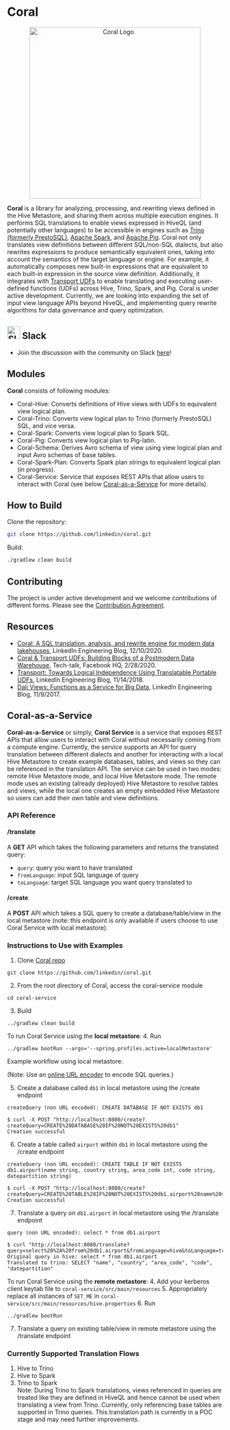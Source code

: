 # Coral

<p align="center">
 <img src="docs/coral-logo.png" width="400" title="Coral Logo">
</p>

**Coral** is a library for analyzing, processing, and rewriting views defined in the Hive Metastore, and sharing them
across multiple execution engines. It performs SQL translations to enable views expressed in HiveQL (and potentially
other languages) to be accessible in engines such as [Trino (formerly PrestoSQL)](https://trino.io/),
[Apache Spark](https://spark.apache.org/), and [Apache Pig](https://pig.apache.org/).
Coral not only translates view definitions between different SQL/non-SQL dialects, but also rewrites expressions to
produce semantically equivalent ones, taking into account the semantics of the target language or engine.
For example, it automatically composes new built-in expressions that are equivalent to each built-in expression in the
source view definition. Additionally, it integrates with [Transport UDFs](https://github.com/linkedin/transport)
to enable translating and executing user-defined functions (UDFs) across Hive, Trino, Spark, and Pig. Coral is under
active development. Currently, we are looking into expanding the set of input view language APIs beyond HiveQL,
and implementing query rewrite algorithms for data governance and query optimization.

## <img src="https://user-images.githubusercontent.com/10084105/141652009-eeacfab4-0e7b-4320-9379-6c3f8641fcf1.png" width="30" title="Slack Logo"> Slack

- Join the discussion with the community on Slack [here](https://join.slack.com/t/coral-sql/shared_invite/zt-s8te92up-qU5PSG~spK33ovPPL5v96A)!

## Modules

**Coral** consists of following modules:

- Coral-Hive: Converts definitions of Hive views with UDFs to equivalent view logical plan.
- Coral-Trino: Converts view logical plan to Trino (formerly PrestoSQL) SQL, and vice versa.
- Coral-Spark: Converts view logical plan to Spark SQL.
- Coral-Pig: Converts view logical plan to Pig-latin.
- Coral-Schema: Derives Avro schema of view using view logical plan and input Avro schemas of base tables.
- Coral-Spark-Plan: Converts Spark plan strings to equivalent logical plan (in progress).
- Coral-Service: Service that exposes REST APIs that allow users to interact with Coral (see below [Coral-as-a-Service](##Coral-as-a-Service) for more details).

## How to Build

Clone the repository:

```bash
git clone https://github.com/linkedin/coral.git
```

Build:

```bash
./gradlew clean build
```

## Contributing

The project is under active development and we welcome contributions of different forms.
Please see the [Contribution Agreement](CONTRIBUTING.md).

## Resources

- [Coral: A SQL translation, analysis, and rewrite engine for modern data lakehouses](https://engineering.linkedin.com/blog/2020/coral), LinkedIn Engineering Blog, 12/10/2020.
- [Coral & Transport UDFs: Building Blocks of a Postmodern Data Warehouse](https://www.slideshare.net/walaa_eldin_moustafa/coral-transport-udfs-building-blocks-of-a-postmodern-data-warehouse-229545076), Tech-talk, Facebook HQ, 2/28/2020.
- [Transport: Towards Logical Independence Using Translatable Portable UDFs](https://engineering.linkedin.com/blog/2018/11/using-translatable-portable-UDFs), LinkedIn Engineering Blog, 11/14/2018.
- [Dali Views: Functions as a Service for Big Data](https://engineering.linkedin.com/blog/2017/11/dali-views--functions-as-a-service-for-big-data), LinkedIn Engineering Blog, 11/9/2017.


## Coral-as-a-Service

**Coral-as-a-Service** or simply, **Coral Service** is a service that exposes REST APIs that allow users to interact with Coral without necessarily coming from a compute engine. Currently, the service supports an API for query translation between different dialects and another for interacting with a local Hive Metastore to create example databases, tables, and views so they can be referenced in the translation API. The service can be used in two modes: remote Hive Metastore mode, and local Hive Metastore mode. The remote mode uses an existing (already deployed) Hive Metastore to resolve tables and views, while the local one creates an empty embedded Hive Metastore so users can add their own table and view definitions.

### API Reference

#### /translate
A **GET** API which takes the following parameters and returns the translated query:
- `query`: query you want to have translated
- `fromLanguage`: input SQL language of query
- `toLanguage`: target SQL language you want query translated to

#### /create
A **POST** API which takes a SQL query to create a database/table/view in the local metastore
(note: this endpoint is only available if users choose to use Coral Service with local metastore).

### Instructions to Use with Examples
1. Clone [Coral repo](https://github.com/linkedin/coral)
```  
git clone https://github.com/linkedin/coral.git  
```  
2. From the root directory of Coral, access the coral-service module
```  
cd coral-service  
```  
3. Build
```  
../gradlew clean build  
```  
To run Coral Service using the **local metastore**:
4. Run
```  
../gradlew bootRun --args='--spring.profiles.active=localMetastore'  
```  
Example workflow using local metastore:

(Note: Use an [online URL encoder](https://www.urlencoder.org/) to encode SQL queries.)

5. Create a database called `db1` in local metastore using the /create endpoint
```
createQuery (non URL encoded): CREATE DATABASE IF NOT EXISTS db1

$ curl -X POST "http://localhost:8080/create?createQuery=CREATE%20DATABASE%20IF%20NOT%20EXISTS%20db1"
Creation successful
```
6. Create a table called `airport` within `db1` in local metastore using the /create endpoint
```
createQuery (non URL encoded): CREATE TABLE IF NOT EXISTS db1.airport(name string, country string, area_code int, code string, datepartition string)

$ curl -X POST "http://localhost:8080/create?createQuery=CREATE%20TABLE%20IF%20NOT%20EXISTS%20db1.airport%28name%20string%2C%20country%20string%2C%20area_code%20int%2C%20code%20string%2C%20datepartition%20string%29"
Creation successful
```

7. Translate a query on `db1.airport` in local metastore using the /translate endpoint
```
query (non URL encoded): select * from db1.airport

$ curl "http://localhost:8080/translate?query=select%20%2A%20from%20db1.airport&fromLanguage=hive&toLanguage=trino"
Original query in hive: select * from db1.airport
Translated to trino: SELECT "name", "country", "area_code", "code", "datepartition"
```

To run Coral Service using the **remote metastore**:
4. Add your kerberos client keytab file to `coral-service/src/main/resources`
5. Appropriately replace all instances of `SET_ME` in `coral-service/src/main/resources/hive.properties`
6. Run
```  
../gradlew bootRun  
```  
7. Translate a query on existing table/view in remote metastore using the /translate endpoint

### Currently Supported Translation Flows
1. Hive to Trino
2. Hive to Spark
3. Trino to Spark  
   Note: During Trino to Spark translations, views referenced in queries are treated like they are defined in HiveQL and hence cannot be used when translating a view from Trino. Currently, only referencing base tables are supported in Trino queries. This translation path is currently in a POC stage and may need further improvements.
